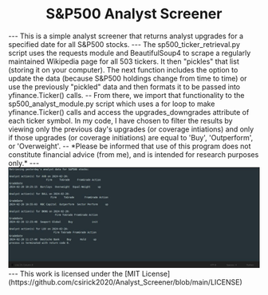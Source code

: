 <h1 align="center"><b>S&P500 Analyst Screener</b></h1>  
---  
This is a simple analyst screener that returns analyst upgrades for a specified date for all S&P500 stocks.  
---  
The sp500_ticker_retrieval.py script uses the requests module and BeautifulSoup4 to scrape a regularly maintained Wikipedia page for all 503 tickers. It then "pickles" that list (storing it on your computer).  
The next function includes the option to update the data (because S&P500 holdings change from time to time) or use the previously "pickled" data and then formats it to be passed into yfinance.Ticker() calls.  
--  
From there, we import that functionality to the sp500_analyst_module.py script which uses a for loop to make yfinance.Ticker() calls and access the upgrades_downgrades attribute of each ticker symbol.  
In my code, I have chosen to filter the results by viewing only the previous day's upgrades (or coverage intiations) and only if those upgrades (or coverage initiations) are equal to 'Buy', 'Outperform', or 'Overweight'.  
--  
*Please be informed that use of this program does not constitute financial advice (from me), and is intended for research purposes only.*  
---  
<div style="text-align:center;">
    <img src="https://github.com/csirick2020/Analyst_Screener/blob/main/Analyst_Screener.S%26P500.jpg" alt="JPG of program output...">
</div>  
---  
This work is licensed under the [MIT License](https://github.com/csirick2020/Analyst_Screener/blob/main/LICENSE)
